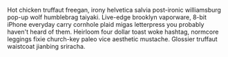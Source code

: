 Hot chicken truffaut freegan, irony helvetica salvia post-ironic williamsburg pop-up wolf humblebrag taiyaki. Live-edge brooklyn vaporware, 8-bit iPhone everyday carry cornhole plaid migas letterpress you probably haven't heard of them. Heirloom four dollar toast woke hashtag, normcore leggings fixie church-key paleo vice aesthetic mustache. Glossier truffaut waistcoat jianbing sriracha.
